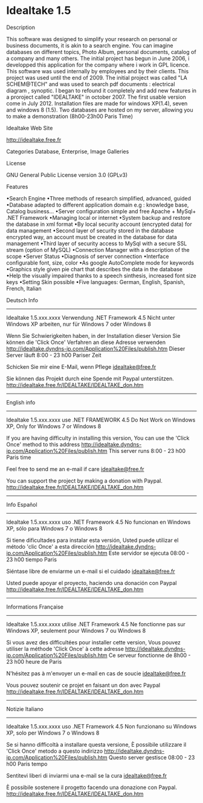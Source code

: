 Idealtake 1.5
=============


Description

This software was designed to simplify your research on personal or business documents, it is akin to a search engine. You can imagine databases on different topics, Photo Album, personal documents, catalog of a company and many others.
 The initial project has begun in June 2006, i developped this application for the company where i work in GPL licence. This software was used internally by employees and by their clients. This project was used until the end of 2009. The initial project was called "LA SCHEM@TECH" and was used to search pdf documents : electrical diagram , synoptic. I began to refound it completely and add new features in a proroject called "IDEALTAKE" in october 2007. The first usable version come in July 2012.
 Installation files are made for windows XP(1.4), seven and windows 8 (1.5).
 Two databases are hosted on my server, allowing you to make a demonstration (8h00-23h00 Paris Time)


Idealtake Web Site

http://idealtake.free.fr


Categories
Database, Enterprise, Image Galleries


License

GNU General Public License version 3.0 (GPLv3)


Features

•Search Engine 
•Three methods of research simplified, advanced, guided 
•Database adapted to different application domain e.g : knowledge base, Catalog business...
•Server configuration simple and free Apache + MySql+ .NET Framework
•Managing local or internet
•System backup and restore the database in xml format
•By local security account (encrypted data) for data management
•Second layer of security stored in the database encrypted way, an account must be created in the database for data management
•Third layer of security access to MySql with a secure SSL stream (option of MySQL)
•Connection Manager with a description of the scope
•Server Status 
•Diagnosis of server connection
•Interface configurable font, size, color
•As google AutoComplete mode for keywords
•Graphics style given pie chart that describes the data in the database
•Help the visually impaired thanks to a speech sinthesis, increased font size keys
•Setting Skin possible
•Five languages: German, English, Spanish, French, Italian



﻿Deutsch Info
************

Idealtake 1.5.xxx.xxxx Verwendung .NET Framework 4.5
Nicht unter Windows XP arbeiten, nur für Windows 7 oder Windows 8

Wenn Sie Schwierigkeiten haben, in der Installation dieser Version
Sie können die 'Click Once' Verfahren an diese Adresse verwenden
http://idealtake.dyndns-ip.com/Application%20Files/publish.htm
Dieser Server läuft 8:00 - 23 h00 Pariser Zeit

Schicken Sie mir eine E-Mail, wenn Pflege
idealtake@free.fr

Sie können das Projekt durch eine Spende mit Paypal unterstützen.
http://idealtake.free.fr/IDEALTAKE/IDEALTAKE_don.htm

-----------------------------------------------------------

English info
************

Idealtake 1.5.xxx.xxxx use .NET FRAMEWORK 4.5
Do Not Work on Windows XP, Only for Windows 7 or Windows 8

If you are having difficulty in installing this version,
You can use the 'Click Once' method to this address
http://idealtake.dyndns-ip.com/Application%20Files/publish.htm
This server runs 8:00 - 23 h00 Paris time

Feel free to send me an e-mail if care
idealtake@free.fr

You can support the project by making a donation with Paypal.
http://idealtake.free.fr/IDEALTAKE/IDEALTAKE_don.htm

-----------------------------------------------------------

Info Español
************

Idealtake 1.5.xxx.xxxx uso .NET Framework 4.5
No funcionan en Windows XP, sólo para Windows 7 o Windows 8

Si tiene dificultades para instalar esta versión,
Usted puede utilizar el método 'clic Once' a esta dirección
http://idealtake.dyndns-ip.com/Application%20Files/publish.htm
Este servidor se ejecuta 08:00 - 23 h00 tiempo Paris

Siéntase libre de enviarme un e-mail si el cuidado
idealtake@free.fr

Usted puede apoyar el proyecto, haciendo una donación con Paypal
http://idealtake.free.fr/IDEALTAKE/IDEALTAKE_don.htm

-----------------------------------------------------------

Informations Française
**********************

Idealtake 1.5.xxx.xxxx utilise .NET Framework 4.5
Ne fonctionne pas sur Windows XP, seulement pour Windows 7 ou Windows 8

Si vous avez des difficultées pour installer cette version,
Vous pouvez utiliser la méthode 'Click Once' à cette adresse
http://idealtake.dyndns-ip.com/Application%20Files/publish.htm
Ce serveur fonctionne de 8h00 - 23 h00 heure de Paris

N'hésitez pas à m'envoyer un e-mail en cas de soucie
idealtake@free.fr

Vous pouvez soutenir ce projet en faisant un don avec Paypal
http://idealtake.free.fr/IDEALTAKE/IDEALTAKE_don.htm

-----------------------------------------------------------

Notizie Italiano
****************

Idealtake 1.5.xxx.xxxx uso .NET Framework 4.5
Non funzionano su Windows XP, solo per Windows 7 o Windows 8

Se si hanno difficoltà a installare questa versione,
È possibile utilizzare il 'Click Once' metodo a questo indirizzo
http://idealtake.dyndns-ip.com/Application%20Files/publish.htm
Questo server gestisce 08:00 - 23 h00 Paris tempo

Sentitevi liberi di inviarmi una e-mail se la cura
idealtake@free.fr

È possibile sostenere il progetto facendo una donazione con Paypal.
http://idealtake.free.fr/IDEALTAKE/IDEALTAKE_don.htm


